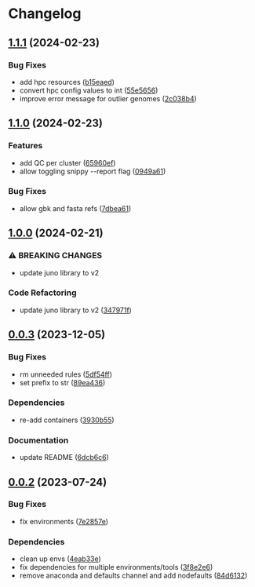 # Changelog

## [1.1.1](https://github.com/RIVM-bioinformatics/juno-snp/compare/v1.1.0...v1.1.1) (2024-02-23)


### Bug Fixes

* add hpc resources ([b15eaed](https://github.com/RIVM-bioinformatics/juno-snp/commit/b15eaed3302a660e300d55cd1dc86f8fc20a297e))
* convert hpc config values to int ([55e5656](https://github.com/RIVM-bioinformatics/juno-snp/commit/55e56569029942fdbecfc718a7881f7c40cedff3))
* improve error message for outlier genomes ([2c038b4](https://github.com/RIVM-bioinformatics/juno-snp/commit/2c038b4bd1eec86b13266a0e2b001c570c5adcfc))

## [1.1.0](https://github.com/RIVM-bioinformatics/juno-snp/compare/v1.0.0...v1.1.0) (2024-02-23)


### Features

* add QC per cluster ([65960ef](https://github.com/RIVM-bioinformatics/juno-snp/commit/65960efa3a8d5dd8eb43c5618f61eb636f9758f3))
* allow toggling snippy --report flag ([0949a61](https://github.com/RIVM-bioinformatics/juno-snp/commit/0949a61b522b29a89d33f4be9805ccbc31ccfcae))


### Bug Fixes

* allow gbk and fasta refs ([7dbea61](https://github.com/RIVM-bioinformatics/juno-snp/commit/7dbea6137ddbeabc1d33417592c259b47ab72510))

## [1.0.0](https://github.com/RIVM-bioinformatics/juno-snp/compare/v0.0.3...v1.0.0) (2024-02-21)


### ⚠ BREAKING CHANGES

* update juno library to v2

### Code Refactoring

* update juno library to v2 ([347971f](https://github.com/RIVM-bioinformatics/juno-snp/commit/347971f22d28726b274b296b552128f934320a40))

## [0.0.3](https://github.com/RIVM-bioinformatics/juno-snp/compare/v0.0.2...v0.0.3) (2023-12-05)


### Bug Fixes

* rm unneeded rules ([5df54ff](https://github.com/RIVM-bioinformatics/juno-snp/commit/5df54ff9307d561f3ecbd267eeca69425ab1531c))
* set prefix to str ([89ea436](https://github.com/RIVM-bioinformatics/juno-snp/commit/89ea4361b912ea6d419e3944b151a3e74952dabb))


### Dependencies

* re-add containers ([3930b55](https://github.com/RIVM-bioinformatics/juno-snp/commit/3930b5539edd4824d956770faae94b75236345c3))


### Documentation

* update README ([6dcb6c6](https://github.com/RIVM-bioinformatics/juno-snp/commit/6dcb6c60b7235c041ced7803935e328bc854cf5e))

## [0.0.2](https://github.com/RIVM-bioinformatics/juno-snp/compare/v0.0.1...v0.0.2) (2023-07-24)


### Bug Fixes

* fix environments ([7e2857e](https://github.com/RIVM-bioinformatics/juno-snp/commit/7e2857e2b17e61c276841c79bcd95cbe02aacb28))


### Dependencies

* clean up envs ([4eab33e](https://github.com/RIVM-bioinformatics/juno-snp/commit/4eab33e53c19bfd4cd49b6d118df84ea660c8fbe))
* fix dependencies for multiple environments/tools ([3f8e2e6](https://github.com/RIVM-bioinformatics/juno-snp/commit/3f8e2e641d7ae812dd98338a8d67ef64ea474156))
* remove anaconda and defaults channel and add nodefaults ([84d6132](https://github.com/RIVM-bioinformatics/juno-snp/commit/84d6132fbf8084f4fefc2f28181d834c5204c975))
